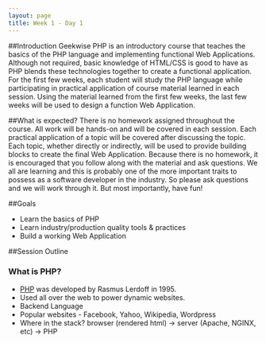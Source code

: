 ```yaml
---
layout: page
title: Week 1 - Day 1
---
```

##Introduction
Geekwise PHP is an introductory course that teaches the basics of the PHP language and implementing functional Web Applications. Although not required, basic knowledge of HTML/CSS is good to have as PHP blends these technologies together to create a functional application. For the first few weeks, each student will study the PHP language while participating in practical application of course material learned in each session. Using the material learned from the first few weeks, the last few weeks will be used to design a function Web Application. 

##What is expected?
There is no homework assigned throughout the course. All work will be hands-on and will be covered in each session. Each practical application of a topic will be covered after discussing the topic. Each topic, whether directly or indirectly, will be used to provide building blocks to create the final Web Application. Because there is no homework, it is encouraged that you follow along with the material and ask questions. We all are learning and this is probably one of the more important traits to possess as a software developer in the industry. So please ask questions and we will work through it. But most importantly, have fun!

##Goals
* Learn the basics of PHP
* Learn industry/production quality tools & practices
* Build a working Web Application

##Session Outline

### What is PHP?
* [PHP](http://en.wikipedia.org/wiki/PHP) was developed by Rasmus Lerdoff in 1995.
* Used all over the web to power dynamic websites.
* Backend Language
* Popular websites - Facebook, Yahoo, Wikipedia, Wordpress
* Where in the stack? browser (rendered html) -> server (Apache, NGINX, etc) -> PHP
